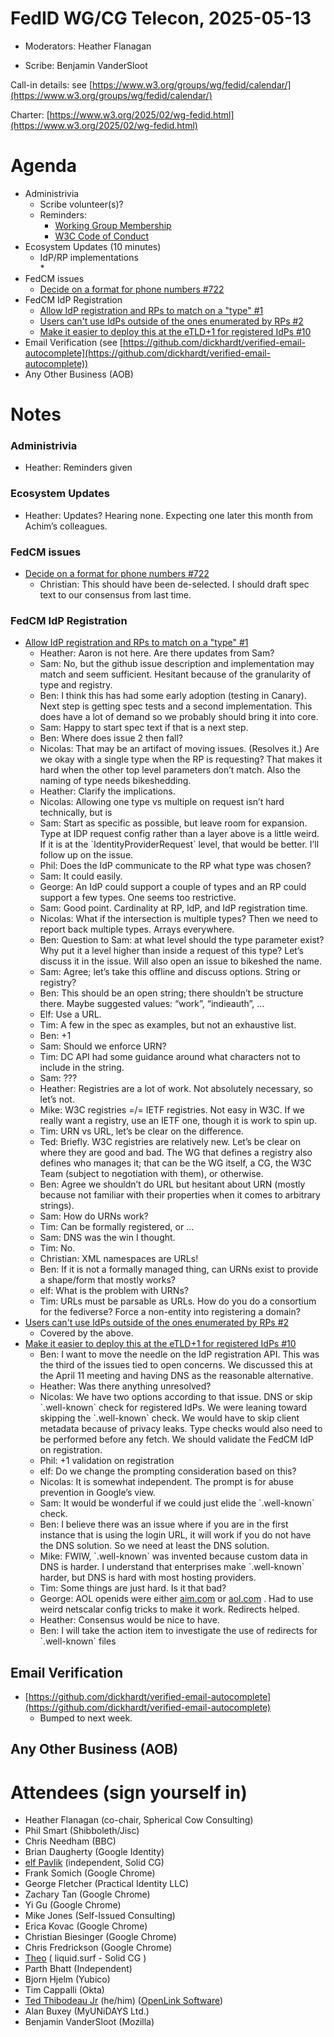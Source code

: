# FedID WG/CG Telecon, 2025-05-13

* Moderators: Heather Flanagan

* Scribe: Benjamin VanderSloot

Call-in details: see [https://www.w3.org/groups/wg/fedid/calendar/](https://www.w3.org/groups/wg/fedid/calendar/) 

Charter: [https://www.w3.org/2025/02/wg-fedid.html](https://www.w3.org/2025/02/wg-fedid.html) 

# Agenda

* Administrivia  
  * Scribe volunteer(s)?  
  * Reminders:   
    * [Working Group Membership](https://www.w3.org/groups/wg/fedid/)  
    * [W3C Code of Conduct](https://www.w3.org/policies/code-of-conduct/)  
* Ecosystem Updates (10 minutes)  
  * IdP/RP implementations  
    *   
* FedCM issues  
  * [Decide on a format for phone numbers \#722](https://github.com/w3c-fedid/FedCM/issues/722)  
* FedCM IdP Registration   
  * [Allow IdP registration and RPs to match on a "type" \#1](https://github.com/w3c-fedid/idp-registration/issues/1)  
  * [Users can't use IdPs outside of the ones enumerated by RPs \#2](https://github.com/w3c-fedid/idp-registration/issues/2)  
  * [Make it easier to deploy this at the eTLD+1 for registered IdPs \#10](https://github.com/w3c-fedid/idp-registration/issues/10)  
* Email Verification (see [https://github.com/dickhardt/verified-email-autocomplete](https://github.com/dickhardt/verified-email-autocomplete))  
* Any Other Business (AOB)

# 

# Notes

### Administrivia

* Heather: Reminders given

### Ecosystem Updates 

* Heather: Updates? Hearing none. Expecting one later this month from Achim’s colleagues.

### 

### FedCM issues

* [Decide on a format for phone numbers \#722](https://github.com/w3c-fedid/FedCM/issues/722)  
  * Christian: This should have been de-selected. I should draft spec text to our consensus from last time.

### 

### FedCM IdP Registration 

* [Allow IdP registration and RPs to match on a "type" \#1](https://github.com/w3c-fedid/idp-registration/issues/1)  
  * Heather: Aaron is not here. Are there updates from Sam?  
  * Sam: No, but the github issue description and implementation may match and seem sufficient. Hesitant because of the granularity of type and registry.  
  * Ben: I think this has had some early adoption (testing in Canary). Next step is getting spec tests and a second implementation. This does have a lot of demand so we probably should bring it into core.  
  * Sam: Happy to start spec text if that is a next step.  
  * Ben: Where does issue 2 then fall?  
  * Nicolas: That may be an artifact of moving issues. (Resolves it.) Are we okay with a single type when the RP is requesting? That makes it hard when the other top level parameters don’t match. Also the naming of type needs bikeshedding.  
  * Heather: Clarify the implications.  
  * Nicolas: Allowing one type vs multiple on request isn’t hard technically, but is   
  * Sam: Start as specific as possible, but leave room for expansion. Type at IDP request config rather than a layer above is a little weird. If it is at the \`IdentityProviderRequest\` level, that would be better. I’ll follow up on the issue.  
  * Phil: Does the IdP communicate to the RP what type was chosen?  
  * Sam: It could easily.  
  * George: An IdP could support a couple of types and an RP could support a few types. One seems too restrictive.  
  * Sam: Good point. Cardinality at RP, IdP, and IdP registration time.  
  * Nicolas: What if the intersection is multiple types? Then we need to report back multiple types. Arrays everywhere.  
  * Ben: Question to Sam: at what level should the type parameter exist? Why put it a level higher than inside a request of this type? Let’s discuss it in the issue. Will also open an issue to bikeshed the name.  
  * Sam: Agree; let’s take this offline and discuss options. String or registry?  
  * Ben: This should be an open string; there shouldn’t be structure there. Maybe suggested values: “work”, “indieauth”, …  
  * Elf: Use a URL.  
  * Tim: A few in the spec as examples, but not an exhaustive list.  
  * Ben: \+1  
  * Sam: Should we enforce URN?  
  * Tim: DC API had some guidance around what characters not to include in the string.  
  * Sam: ???  
  * Heather: Registries are a lot of work. Not absolutely necessary, so let’s not.  
  * Mike: W3C registries \=/= IETF registries. Not easy in W3C. If we really want a registry, use an IETF one, though it is work to spin up.  
  * Tim: URN vs URL, let’s be clear on the difference.  
  * Ted: Briefly. W3C registries are relatively new. Let’s be clear on where they are good and bad. The WG that defines a registry also defines who manages it; that can be the WG itself, a CG, the W3C Team (subject to negotiation with them), or otherwise.  
  * Ben: Agree we shouldn’t do URL but hesitant about URN (mostly because not familiar with their properties when it comes to arbitrary strings).  
  * Sam: How do URNs work?  
  * Tim: Can be formally registered, or …  
  * Sam: DNS was the win I thought.  
  * Tim: No.  
  * Christian: XML namespaces are URLs\!  
  * Ben: If it is not a formally managed thing, can URNs exist to provide a shape/form that mostly works?  
  * elf: What is the problem with URNs?  
  * Tim: URLs must be parsable as URLs. How do you do a consortium for the fediverse? Force a non-entity into registering a domain?  
* [Users can't use IdPs outside of the ones enumerated by RPs \#2](https://github.com/w3c-fedid/idp-registration/issues/2)  
  * Covered by the above.  
* [Make it easier to deploy this at the eTLD+1 for registered IdPs \#10](https://github.com/w3c-fedid/idp-registration/issues/10)  
  * Ben: I want to move the needle on the IdP registration API. This was the third of the issues tied to open concerns. We discussed this at the April 11 meeting and having DNS as the reasonable alternative.  
  * Heather: Was there anything unresolved?  
  * Nicolas: We have two options according to that issue. DNS or skip \`.well-known\` check for registered IdPs. We were leaning toward skipping the \`.well-known\` check. We would have to skip client metadata because of privacy leaks. Type checks would also need to be performed before any fetch. We should validate the FedCM IdP on registration.  
  * Phil: \+1 validation on registration  
  * elf: Do we change the prompting consideration based on this?  
  * Nicolas: It is somewhat independent. The prompt is for abuse prevention in Google’s view.  
  * Sam: It would be wonderful if we could just elide the \`.well-known\` check.  
  * Ben: I believe there was an issue where if you are in the first instance that is using the login URL, it will work if you do not have the DNS solution. So we need at least the DNS solution.  
  * Mike: FWIW, \`.well-known\` was invented because custom data in DNS is harder. I understand that enterprises make \`.well-known\` harder, but DNS is hard with most hosting providers.  
  * Tim: Some things are just hard. Is it that bad?  
  * George: AOL openids were either [aim.com](http://aim.com) or [aol.com](http://aol.com) . Had to use weird netscalar config tricks to make it work. Redirects helped.  
  * Heather: Consensus would be nice to have.  
  * Ben: I will take the action item to investigate the use of redirects for \`.well-known\` files

## 

## Email Verification

* [https://github.com/dickhardt/verified-email-autocomplete](https://github.com/dickhardt/verified-email-autocomplete)  
  * Bumped to next week.

## Any Other Business (AOB)

	

# Attendees (sign yourself in)

* Heather Flanagan (co-chair, Spherical Cow Consulting)  
* Phil Smart (Shibboleth/Jisc)  
* Chris Needham (BBC)  
* Brian Daugherty (Google Identity)  
* [elf Pavlik](https://elf-pavlik.hackers4peace.net) (independent, Solid CG)  
* Frank Somich (Google Chrome)  
* George Fletcher (Practical Identity LLC)  
* Zachary Tan (Google Chrome)  
* Yi Gu (Google Chrome)  
* Mike Jones (Self-Issued Consulting)  
* Erica Kovac (Google Chrome)  
* Christian Biesinger (Google Chrome)  
* Chris Fredrickson (Google Chrome)  
* [Theo](https://github.com/thhck) ( liquid.surf \- Solid CG )  
* Parth Bhatt (Independent)    
* Bjorn Hjelm (Yubico)  
* Tim Cappalli (Okta)  
* [Ted Thibodeau Jr](https://github.com/TallTed/) (he/him) ([OpenLink Software](https://openlinksw.com/))  
* Alan Buxey (MyUNiDAYS Ltd.)   
* Benjamin VanderSloot (Mozilla)

